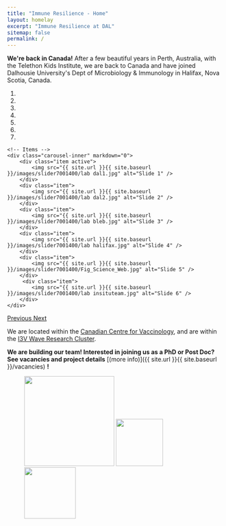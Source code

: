 ```yaml
---
title: "Immune Resilience - Home"
layout: homelay
excerpt: "Immune Resilience at DAL"
sitemap: false
permalink: /
---
```


**We're back in Canada!** After a few beautiful years in Perth, Australia, with the Telethon Kids Institute, we are back to Canada and have joined Dalhousie University's Dept of Microbiology & Immunology in Halifax, Nova Scotia, Canada.


<div markdown="0" id="carousel" class="carousel slide" data-ride="carousel" data-interval="4000" data-pause="hover" >
    <!-- Menu -->
    <ol class="carousel-indicators">
        <li data-target="#carousel" data-slide-to="0" class="active"></li>
        <li data-target="#carousel" data-slide-to="1"></li>
        <li data-target="#carousel" data-slide-to="2"></li>
        <li data-target="#carousel" data-slide-to="3"></li>
        <li data-target="#carousel" data-slide-to="4"></li>
        <li data-target="#carousel" data-slide-to="5"></li>
        <li data-target="#carousel" data-slide-to="6"></li>
    </ol>

    <!-- Items -->
    <div class="carousel-inner" markdown="0">
        <div class="item active">
            <img src="{{ site.url }}{{ site.baseurl }}/images/slider7001400/lab dal1.jpg" alt="Slide 1" />
        </div>
        <div class="item">
            <img src="{{ site.url }}{{ site.baseurl }}/images/slider7001400/lab dal2.jpg" alt="Slide 2" />
        </div>
        <div class="item">
            <img src="{{ site.url }}{{ site.baseurl }}/images/slider7001400/lab bleb.jpg" alt="Slide 3" />
        </div>
        <div class="item">
            <img src="{{ site.url }}{{ site.baseurl }}/images/slider7001400/lab halifax.jpg" alt="Slide 4" />
        </div>
        <div class="item">
            <img src="{{ site.url }}{{ site.baseurl }}/images/slider7001400/Fig_Science_Web.jpg" alt="Slide 5" />
        </div>       
         <div class="item">
            <img src="{{ site.url }}{{ site.baseurl }}/images/slider7001400/lab insituteam.jpg" alt="Slide 6" />
        </div>
    </div>
  <a class="left carousel-control" href="#carousel" role="button" data-slide="prev">
    <span class="glyphicon glyphicon-chevron-left" aria-hidden="true"></span>
    <span class="sr-only">Previous</span>
  </a>
  <a class="right carousel-control" href="#carousel" role="button" data-slide="next">
    <span class="glyphicon glyphicon-chevron-right" aria-hidden="true"></span>
    <span class="sr-only">Next</span>
  </a>
</div>


We are located within the [Canadian Centre for Vaccinology](https://centerforvaccinology.ca/), and are within the [I3V Wave Research Cluster](https://dalhousiei3v.com/).

 **We are  building our team! Interested in joining us as a PhD or Post Doc?  See vacancies and project details** [(more info)]({{ site.url }}{{ site.baseurl }}/vacancies) **!**




<figure class="fourth">
  <img src="{{ site.url }}{{ site.baseurl }}/images/logopic/Logo_NWO dal.jpg" style="width: 210px">
  <img src="{{ site.url }}{{ site.baseurl }}/images/logopic/Logo_NWO ccfv.jpg" style="width: 110px">
  <img src="{{ site.url }}{{ site.baseurl }}/images/logopic/Logo_NWO i3v.jpg" style="width: 120px">
</figure>
